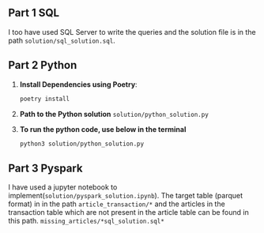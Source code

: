 ## Part 1 SQL

I too have used SQL Server to write the queries and the solution file is in the path ```solution/sql_solution.sql```.

## Part 2 Python

1. **Install Dependencies using Poetry**:
   ```sh
   poetry install
   ```
2. **Path to the Python solution**
    ```solution/python_solution.py```

3. **To run the python code, use below in the terminal**
    ```sh
    python3 solution/python_solution.py 
    ```
## Part 3 Pyspark

I have used a jupyter notebook to implement(```solution/pyspark_solution.ipynb```). The target table (parquet format) in in the path ```article_transaction/*``` and the articles in the transaction table which are not present in the article table can be found in this path. ```missing_articles/*sql_solution.sql*```